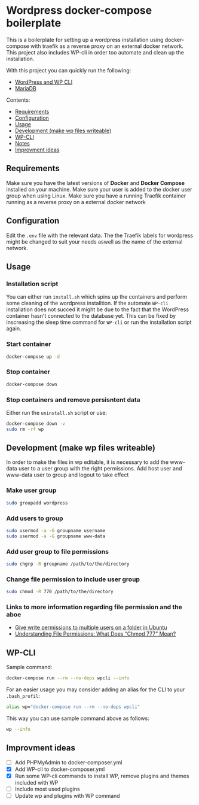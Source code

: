 # Wordpress docker-compose boilerplate

This is a boilerplate for setting up a wordpress installation using docker-compose with traefik as a reverse proxy on an external docker network. This project also includes WP-cli in order too automate and clean up the installation.

With this project you can quickly run the following:

- [WordPress and WP CLI](https://hub.docker.com/_/wordpress/)
- [MariaDB](https://hub.docker.com/_/mariadb)

Contents:

- [Requirements](#requirements)
- [Configuration](#configuration)
- [Usage](#usage)
- [Development (make wp files writeable)](#development-make-wp-files-writeable)
- [WP-CLI](#wp-cli)
- [Notes](#notes)
- [Improvment ideas](#improvment-ideas)

## Requirements

Make sure you have the latest versions of **Docker** and **Docker Compose** installed on your machine. Make sure your user is added to the docker user group when using Linux. Make sure you have a running Traefik container running as a reverse proxy on a external docker network

## Configuration

Edit the `.env` file with the relevant data. The the Traefik labels for wordpress might be changed to suit your needs aswell as the name of the external network. 

## Usage

### Installation script

You can either run `install.sh` which spins up the containers and perform some cleaning of the wordpress installtion. If the automate `WP-cli` installation does not succed it might be due to the fact that the WordPress container hasn't connected to the database yet. This can be fixed by inscreasing the sleep time command for `WP-cli` or run the installation script again.

### Start container

```bash
docker-compose up -d
```

### Stop container

```bash
docker-compose down
```

### Stop containers and remove persisntent data
Either run the `uninstall.sh` script or use:

```bash
docker-compose down -v
sudo rm -rf wp
```

## Development (make wp files writeable)

In order to make the files in wp editable, it is necessary to add the www-data user to a user group with the right permissions. Add host user and www-data user to group and logout to take effect

### Make user group

```bash
sudo groupadd wordpress
```

### Add users to group

```bash
sudo usermod -a -G groupname username
sudo usermod -a -G groupname www-data
```

### Add user group to file permissions

```bash
sudo chgrp -R groupname /path/to/the/directory
```

### Change file permission to include user group

```bash
sudo chmod -R 770 /path/to/the/directory
```

### Links to more information regarding file permission and the aboe

- [Give write permissions to multiple users on a folder in Ubuntu](https://superuser.com/questions/280994/give-write-permissions-to-multiple-users-on-a-folder-in-ubuntu)
- [Understanding File Permissions: What Does “Chmod 777” Mean?](https://www.maketecheasier.com/file-permissions-what-does-chmod-777-means/)

## WP-CLI

Sample command:

```bash
docker-compose run --rm --no-deps wpcli --info
```

For an easier usage you may consider adding an alias for the CLI to your `.bash_profil`:

```bash
alias wp="docker-compose run --rm --no-deps wpcli"
```

This way you can use sample command above as follows:

```bash
wp --info
```

## Improvment ideas

- [ ] Add PHPMyAdmin to docker-composer.yml
- [X] Add WP-cli to docker-composer.yml
- [X] Run some WP-cli commands to install WP, remove plugins and themes included with WP
- [ ] Include most used plugins
- [ ] Update wp and plugins with WP command